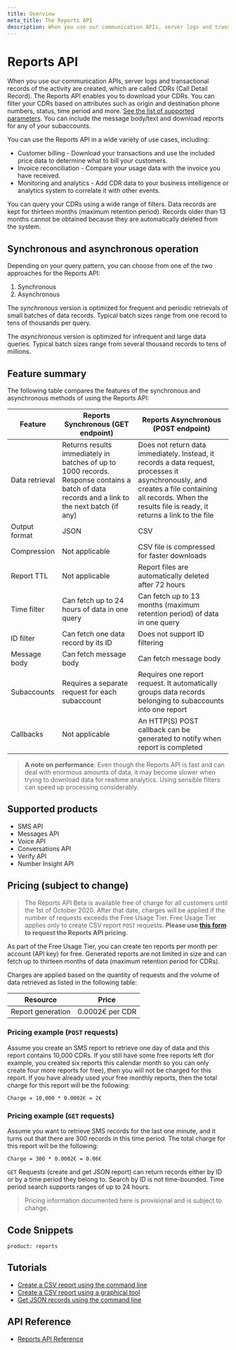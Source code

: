 ```yaml
---
title: Overview
meta_title: The Reports API
description: When you use our communication APIs, server logs and transactional records of the activity are created, which are called CDRs (Call Detail Record). The Reports API enables you to download your CDRs. You can filter your CDRs based on attributes such  as origin and destination phone numbers, status, time period and more.  (Nexmo is now Vonage)
---
```


# Reports API

When you use our communication APIs, server logs and transactional records of the activity are created, which are called CDRs (Call Detail Record). The Reports API enables you to download your CDRs. You can filter your CDRs based on attributes such  as origin and destination phone numbers, status, time period and more. [See the list of supported parameters](/api/reports). You can include the message body/text and download reports for any of your subaccounts.

You can use the Reports API in a wide variety of use cases, including:

* Customer billing - Download your transactions and use the included price data to determine what to bill your customers.
* Invoice reconciliation - Compare your usage data with the invoice you have received.
* Monitoring and analytics - Add CDR data to your business intelligence or analytics system to correlate it with other events.

You can query your CDRs using a wide range of filters. Data records are kept for thirteen months (maximum retention period). Records older than 13 months cannot be obtained because they are automatically deleted from the system.

## Synchronous and asynchronous operation

Depending on your query pattern, you can choose from one of the two approaches for the Reports API:

1. Synchronous
2. Asynchronous

The *synchronous* version is optimized for frequent and periodic retrievals of small batches of data records. Typical batch sizes range from one record to tens of thousands per query.

The *asynchronous* version is optimized for infrequent and large data queries. Typical batch sizes range from several thousand records to tens of millions.

## Feature summary

The following table compares the features of the synchronous and asynchronous methods of using the Reports API:

Feature  | Reports Synchronous (GET endpoint) | Reports Asynchronous (POST endpoint)
---- | ---- | ----
 Data retrieval | Returns results immediately in batches of up to 1000 records. Response contains a batch of data records and a link to the next batch (if any) | Does not return data immediately. Instead, it records a data request, processes it asynchronously, and creates a file containing all records. When the results file is ready, it returns a link to the file
 Output format | JSON | CSV
 Compression | Not applicable | CSV file is compressed for faster downloads
 Report TTL | Not applicable | Report files are automatically deleted after 72 hours
 Time filter  | Can fetch up to 24 hours of data in one query | Can fetch up to 13 months (maximum retention period) of data in one query
 ID filter  | Can fetch one data record by its ID | Does not support ID filtering
 Message body  | Can fetch message body | Can fetch message body
 Subaccounts  | Requires a separate request for each subaccount | Requires one report request. It automatically groups data records belonging to subaccounts into one report
 Callbacks | Not applicable | An HTTP(S) POST callback can be generated to notify when report is completed

> **A note on performance**: Even though the Reports API is fast and can deal with enormous amounts of data, it may become slower when trying to download data for realtime analytics. Using sensible filters can speed up processing considerably.

## Supported products

* SMS API
* Messages API
* Voice API
* Conversations API
* Verify API
* Number Insight API

## Pricing (subject to change)

> The Reports API Beta is available free of charge for all customers until the 1st of October 2020. After that date, charges will be applied if the number of requests exceeds the Free Usage Tier. Free Usage Tier applies only to create CSV report `POST` requests. **Please use [this form](https://info.nexmo.com/ReportsAPI.html) to request the Reports API pricing.**

As part of the Free Usage Tier, you can create ten reports per month per account (API key) for free. Generated reports are not limited in size and can fetch up to thirteen months of data (maximum retention period for CDRs).

Charges are applied based on the quantity of requests and the volume of data retrieved as listed in the following table:

Resource | Price
---- | ----
Report generation | 0.0002€ per CDR

### Pricing example (`POST` requests)

Assume you create an SMS report to retrieve one day of data and this report contains 10,000 CDRs. If you still have some free reports left (for example, you created six reports this calendar month so you can only create four more reports for free), then you will not be charged for this report. If you have already used your free monthly reports, then the total charge for this report will be the following:

```
Charge = 10,000 * 0.0002€ = 2€
```

### Pricing example (`GET` requests)

Assume you want to retrieve SMS records for the last one minute, and it turns out that there are 300 records in this time period. The total charge for this report will be the following:

```
Charge = 300 * 0.0002€ = 0.06€
```

`GET` Requests (create and get JSON report) can return records either by ID or by a time period they belong to. Search by ID is not time-bounded. Time period search supports ranges of up to 24 hours.

> Pricing information documented here is provisional and is subject to change.

## Code Snippets

```code_snippet_list
product: reports
```

## Tutorials

* [Create a CSV report using the command line](/reports/tutorials/create-and-retrieve-a-report)
* [Create a CSV report using a graphical tool](/reports/tutorials/create-report-using-graphical-tools)
* [Get JSON records using the command line](/reports/tutorials/get-json-records-cli)

## API Reference

* [Reports API Reference](/api/reports)
